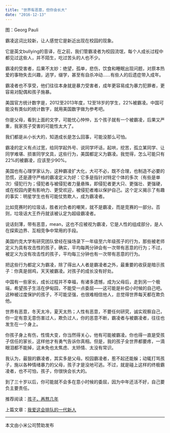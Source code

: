 ```yaml
---
title: "世界有恶意，但你会长大"
date: "2016-12-13"
---
```


图：Georg Pauli

霸凌这词比较新，让人感觉它是新近出现在校园的现象。

它是英文bullying的音译，在之前，我们管霸凌者为校园流氓，每个人成长过程中都见过这些人，并不陌生，吃过苦头的人也不少。

霸凌的受害者，后果不太妙：绝望，孤单，悲伤，饮食和睡眠出现问题，对原本热爱的事物失去兴趣，逃学，缀学，甚至有自杀冲动……有些人的后遗症带入成年。  

霸凌者也不享受，他们往往本身就是暴力受害者，成年更容易成为暴力犯罪者，更容易对配偶和孩子施暴。

美国官方统计数字是，2012至2013年度，12至18岁的学生，22%被霸凌。中国可能没有类似的统计数字，就用美国数字做为参考吧。

你是父母，看到上面的文字，可能忧心忡忡，五个孩子就有一个被霸凌，后果又严重，我家孩子受害的可能性太大了。

我们都是从小长大的，知道成长是怎么回事，可能没那么可怕。

霸凌的定义有点过宽，给同学起外号、说同学坏话，起哄，挖苦，孤立某同学、让同学难堪、损害同学文具，这些行为，美国都定义为霸凌。我觉得，怎么可能只有22%的被霸凌，应该至少90%。

美国也有心理学家认为，这种霸凌扩大化，大可不必，既不合理，也制造不必要的恐慌，还是遵守严格的霸凌定义为好：它多是指针对特定个体的多次（有些是单次）侵犯行为；侵犯者与被侵犯者力量悬殊，即侵犯者更大只、更强壮、更强硬，或在校园内更有影响力、更受欢迎，被侵犯者难以保护自己。这个定义揭示了有趣的事实：明星学生也有可能仗势欺人，成为霸凌者。

比如竞赛时的垃圾话，胜者对负者的嘲笑，就不是霸凌，而是竞赛的一部分。否则，垃圾话大王乔丹就该被认定为超级霸凌者。  

说话刻薄，带有恶意，mean，这也不应被视为霸凌，它是人性的组成部分，是人在探索边界、互相竞争中常用的手段。

美国约克大学有研究团队曾经在操场录下一年级至六年级孩子的行为，那些被老师定义为具有攻击性的孩子，确实，平均每两分钟会有一次带有恶意的行为；不过，被定义为没有攻击性的孩子，平均每三分钟也有一次带有恶意的行为。

把这些行为都定义为霸凌，除了得出人人者是霸凌者之外，最重要的收获是暗示孩子：你真是弱鸡，天天被霸凌。对孩子的成长没有好处。  

中国有一些家长，成长过程并不幸福，有诸多遗憾，成为父母后，走到另一个极端，希望孩子生活在伊甸园，不能受一点委屈——这可能是补偿小时候的自己吧。这种被过度保护的孩子，不可能坚强，也很难相信他人，总觉得世界每天都在欺负他。

世界有恶意，冬天太冷，夏天太热；人性有恶意，不要任何研究，诚实观察自己，你一定有意无意伤害过人，欺负过人，你的恶意不断，霸凌者与被霸凌者，往往也发生在一个身上。

你孩子身上有伤，性情大变，你当然得关心，他有可能被霸凌。你也得一直是受孩子信任的家长，这样他才有勇气告诉你真相。但是，我的孩子全世界都要疼，一滴眼泪都不能掉，这未免也太焦虑、太矫情、太没有常识。

我认为，最狠的霸凌者，其实多是父母。校园霸凌者，惹不起还能躲；动辄打骂孩子，施以各种情绪暴力的父母，孩子才是没地可逃。不过，就是碰上这样的终极霸凌者，也不可怕，孩子，你很快会长大的。

到了三十岁以后，你可能就不会多在意小时候的委屈，因为中年还活不好，自己要负主要责任。

推荐阅读：[孩子，再熬几年](http://mp.weixin.qq.com/s?__biz=MjM5NDU0Mjk2MQ==&mid=2651622210&idx=1&sn=74979c33f65b0aa26978e53e6e86a3a0&scene=21#wechat_redirect)  

上篇文章：[我爱这会排队的一代新人](http://mp.weixin.qq.com/s?__biz=MjM5NDU0Mjk2MQ==&mid=2651622595&idx=1&sn=2c9c1d0e24bd91acac30c320dda60729&chksm=bd7e08dd8a0981cb5c2cd3db0baaedba3f17998ce306b8bd301f6efa15e33057385f8d3bd5e6&scene=21#wechat_redirect)

* * *

本文由小米公司赞助发布
